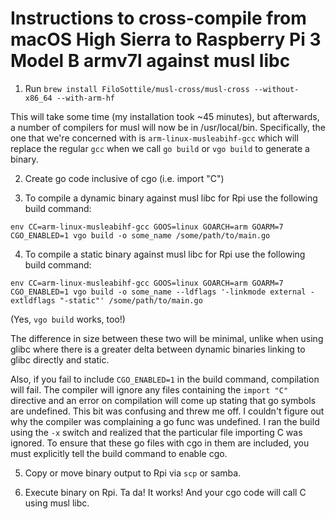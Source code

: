 # Instructions to cross-compile from macOS High Sierra to Raspberry Pi 3 Model B armv7l against musl libc

1. Run `brew install FiloSottile/musl-cross/musl-cross --without-x86_64 --with-arm-hf`

This will take some time (my installation took ~45 minutes), but afterwards, a number of compilers for musl will now be in /usr/local/bin. Specifically, the one that we're concerned with is `arm-linux-musleabihf-gcc` which will replace the regular `gcc` when we call `go build` or `vgo build` to generate a binary.

2. Create go code inclusive of cgo (i.e. import "C")

3. To compile a dynamic binary against musl libc for Rpi use the following build command:

`env CC=arm-linux-musleabihf-gcc GOOS=linux GOARCH=arm GOARM=7 CGO_ENABLED=1 vgo build -o some_name /some/path/to/main.go`

4. To compile a static binary against musl libc for Rpi use the following build command:

`env CC=arm-linux-musleabihf-gcc GOOS=linux GOARCH=arm GOARM=7 CGO_ENABLED=1 vgo build -o some_name --ldflags '-linkmode external -extldflags "-static"' /some/path/to/main.go`

(Yes, `vgo build` works, too!)

The difference in size between these two will be minimal, unlike when using glibc where there is a greater delta between dynamic binaries linking to glibc directly and static.

Also, if you fail to include `CGO_ENABLED=1` in the build command, compilation will fail. The compiler will ignore any files containing the `import "C"` directive and an error on compilation will come up stating that go symbols are undefined. This bit was confusing and threw me off. I couldn't figure out why the compiler was complaining a go func was undefined. I ran the build using the `-x` switch and realized that the particular file importing C was ignored. To ensure that these go files with cgo in them are included, you must explicitly tell the build command to enable cgo.

5. Copy or move binary output to Rpi via `scp` or samba. 

6. Execute binary on Rpi. Ta da! It works! And your cgo code will call C using musl libc.
